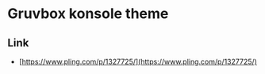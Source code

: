 

# Gruvbox konsole theme


## Link

* [https://www.pling.com/p/1327725/](https://www.pling.com/p/1327725/)
